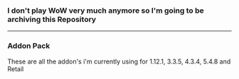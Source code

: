 ### I don't play WoW very much anymore so I'm going to be archiving this Repository 
---
### Addon Pack

These are all the addon's i'm currently using for 1.12.1, 3.3.5, 4.3.4, 5.4.8 and Retail
